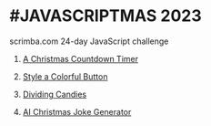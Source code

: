 #  #JAVASCRIPTMAS 2023
 scrimba.com 24-day JavaScript challenge
1. [A Christmas Countdown Timer](https://amandapennell.github.io/javascriptmas-2023/1-countdown-to-christmas/)

2. [Style a Colorful Button](https://amandapennell.github.io/javascriptmas-2023/2-style-colorful-button/)

3. [Dividing Candies](https://amandapennell.github.io/javascriptmas-2023/3-dividing-candy/)

4. [AI Christmas Joke Generator](https://scrimba.com/scrim/cofee44b29bce53c38cf6a5cd)